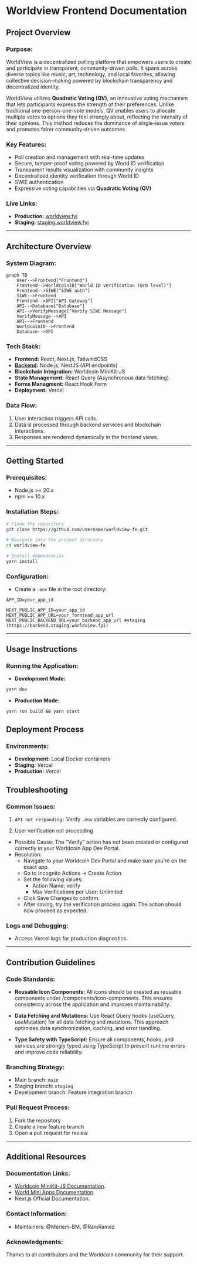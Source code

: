 # Worldview Frontend Documentation

## Project Overview

### Purpose:

WorldView is a decentralized polling platform that empowers users to create and participate in transparent, community-driven polls. It spans across diverse topics like music, art, technology, and local favorites, allowing collective decision-making powered by blockchain transparency and decentralized identity.

WorldView utilizes **Quadratic Voting (QV)**, an innovative voting mechanism that lets participants express the strength of their preferences. Unlike traditional one-person-one-vote models, QV enables users to allocate multiple votes to options they feel strongly about, reflecting the intensity of their opinions. This method reduces the dominance of single-issue voters and promotes fairer community-driven outcomes.

### Key Features:

* Poll creation and management with real-time updates
* Secure, tamper-proof voting powered by World ID verification
* Transparent results visualization with community insights
* Decentralized identity verification through World ID
* SWIE authentication
* Expressive voting capabilities via **Quadratic Voting (QV)**

### Live Links:

* **Production:** [worldview.fyi](https://www.worldview.fyi)
* **Staging:** [staging.worldview.fyi](https://staging.worldview.fyi)

---

## Architecture Overview

### System Diagram:

```mermaid
graph TB
    User-->Frontend["Frontend"]
    Frontend-->WorldcoinID["World ID verification (Orb level)"]
    Frontend-->SIWE["SIWE auth"]
    SIWE-->Frontend
    Frontend-->API["API Gateway"]
    API-->Database["Database"]
    API-->VerifyMessage["Verify SIWE Message"]
    VerifyMessage-->API
    API-->Frontend
    WorldcoinID-->Frontend
    Database-->API
```

### Tech Stack:

* **Frontend:** React, Next.js, TailwindCSS
* **[Backend](https://github.com/GeneralMagicio/worldview-be):** Node.js, NestJS (API endpoints)
* **Blockchain Integration:** Worldcoin MiniKit-JS
* **State Management:** React Query (Asynchronous data fetching).
* **Forms Managment:** React Hook Form
* **Deployment:** Vercel

### Data Flow:

1. User interaction triggers API calls.
2. Data is processed through backend services and blockchain interactions.
3. Responses are rendered dynamically in the frontend views.

---

## Getting Started

### Prerequisites:

* Node.js >= 20.x
* npm >= 10.x

### Installation Steps:

```bash
# Clone the repository
git clone https://github.com/username/worldview-fe.git

# Navigate into the project directory
cd worldview-fe

# Install dependencies
yarn install
```

### Configuration:

* Create a `.env` file in the root directory:

```env
APP_ID=your_app_id

NEXT_PUBLIC_APP_ID=your_app_id
NEXT_PUBLIC_APP_URL=your_forntend_app_url
NEXT_PUBLIC_BACKEND_URL=your_backend_app_url #staging (https://backend.staging.worldview.fyi)
```

---

## Usage Instructions

### Running the Application:

* **Development Mode:**

```bash
yarn dev
```

* **Production Mode:**

```bash
yarn run build && yarn start
```

## Deployment Process

### Environments:

* **Development:** Local Docker containers
* **Staging:** Vercel
* **Production:** Vercel

## Troubleshooting

### Common Issues:

1. `API not responding:` Verify `.env` variables are correctly configured.

2. User verification not proceeding
- Possible Cause: The "Verify" action has not been created or configured correctly in your Worldcoin App Dev Portal.
- Resolution:
    - Navigate to your Worldcoin Dev Portal and make sure you're on the exact app.
    - Go to Incognito Actions → Create Action.    
    - Set the following values:
       - Action Name: verify
       - Max Verifications per User: Unlimited
    - Click Save Changes to confirm.
    - After saving, try the verification process again. The action should now proceed as expected.


### Logs and Debugging:

* Access Vercel logs for production diagnostics.

---

## Contribution Guidelines

### Code Standards:

* **Reusable Icon Components:**
  All icons should be created as reusable components under /components/icon-components. This ensures consistency across the application and improves maintainability.

* **Data Fetching and Mutations:**
  Use React Query hooks (useQuery, useMutation) for all data fetching and mutations. This approach optimizes data synchronization, caching, and error handling.

* **Type Safety with TypeScript:**
  Ensure all components, hooks, and services are strongly typed using TypeScript to prevent runtime errors and improve code reliability.

### Branching Strategy:

* Main branch: `main`
* Staging branch: `staging`
* Development branch: Feature integration branch

### Pull Request Process:

1. Fork the repository
2. Create a new feature branch
3. Open a pull request for review

---

## Additional Resources

### Documentation Links:

* [Worldcoin MiniKit-JS Documentation](https://docs.world.org/mini-apps/quick-start/installing).
* [World Mini Apps Documentation](https://docs.world.org/mini-apps).
* Next.js Official Documentation.

### Contact Information:

* Maintainers: @Meriem-BM, @RamRamez

### Acknowledgments:

Thanks to all contributors and the Worldcoin community for their support.